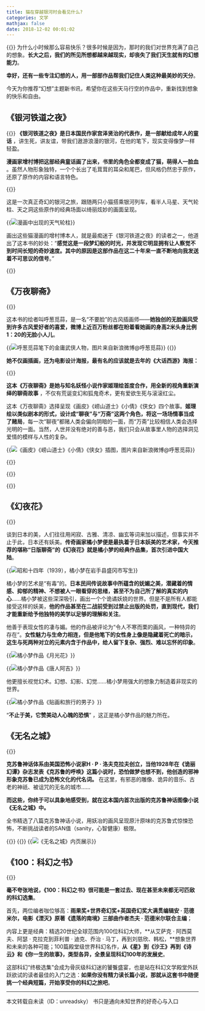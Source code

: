 ```yaml
---
title: 猫在穿越银河时会看见什么?
categories: 文学
mathjax: false
date: 2018-12-02 00:01:02
---
```

{{<img src="https://ian2.oss-cn-hangzhou.aliyuncs.com/2018-12-02-640cat.gif" alt="">}}
为什么小时候那么容易快乐？很多时候是因为，那时的我们对世界充满了自己的想象。**长大之后，我们的所见所想都越来越现实，却丧失了我们天生就有的幻想能力**。

**幸好，还有一些专注幻想的人，用一部部作品帮我们记住人类这种最美妙的天分**。

今天为你推荐“幻想”主题新书讯，希望你在这些天马行空的作品中，重新找到想象的快乐和自由。

## 《银河铁道之夜》

{{<img src="https://ian2.oss-cn-hangzhou.aliyuncs.com/2018-12-02-003441.jpg" alt="">}}
**《银河铁道之夜》是日本国民作家宫泽贤治的代表作，是一部献给成年人的童话** ，讲生死，讲友谊，带我们遨游浪漫的银河，在他的笔下，现实变得像梦一样轻盈。

**漫画家增村博把这部经典童话画了出来，书里的角色全都变成了猫，萌得人一脸血** 。虽然人物形象独特，一个个长出了毛茸茸的耳朵和尾巴，但风格仍然忠于原作，还原了原作的内容和语言特色。

{{<img src="https://ian2.oss-cn-hangzhou.aliyuncs.com/2018-12-02-003548.jpg" alt="">}}

这是一次真正奇幻的银河之旅，跟随两只小猫搭乘银河列车，看半人马星、天气轮柱、天之洞这些原作的经典场面以绮丽炫妙的画面呈现。

{{<img src="https://ian2.oss-cn-hangzhou.aliyuncs.com/2018-12-02-003644.jpg" alt="漫画中出现的天气轮柱">}}

画出这些猫漫画的增村博本人，就是最痴迷于《银河铁道之夜》的读者之一，他道出了这本书的妙处：“**感觉这是一段梦幻般的时光，并发现它明显拥有让人察觉不到时间长短的奇妙速度。其中的原因是这部作品在这二十年来一直不断地向我发送着不可思议的信号**。”

{{<img src="https://ian2.oss-cn-hangzhou.aliyuncs.com/2018-12-02-003657.jpg" alt="">}}

## 《万夜聊斋》

{{<img src="https://ian2.oss-cn-hangzhou.aliyuncs.com/2018-12-02-003730.jpg" alt="">}}

这本书的绘者叫呼葱觅蒜，是一名“不要脸”的古风插画师——**她独创的无脸画风受到许多古风爱好者的喜爱，微博上近百万粉丝都在盼着看她画的身高2米头身比例1：20的无脸小人儿**。

{{<img src="https://ian2.oss-cn-hangzhou.aliyuncs.com/2018-12-02-003801.jpg" alt="呼葱觅蒜笔下的金庸武侠人物，图片来自新浪微博@呼葱觅蒜">}}
{{<img src="https://ian2.oss-cn-hangzhou.aliyuncs.com/2018-12-02-003825.jpg" alt="">}}

**她不仅画插画，还为电影设计海报，最有名的应该就是去年的《大话西游》海报：**

{{<img src="https://ian2.oss-cn-hangzhou.aliyuncs.com/2018-12-02-003847.jpg" alt="">}}

**这本《万夜聊斋》是她与知名妖怪小说作家姬理绘首度合作，用全新的视角重新演绎的聊斋故事** ，不仅有荒诞变幻和狐鬼奇术，更有爱欲生死与滚滚红尘。

这本《万夜聊斋》选择呈现《画皮》《崂山道士》《小倩》《侠女》四个故事。**姬理绘以类似剧本的形式，设计成“聊夜”与“万斋”这两个角色，将这一场场情事当成了赌局**，每一次“聊夜”都赌人类会偏向阴暗的一面，而“万斋”比较相信人类会选择光明的一面。当然，人世并没有绝对的善与恶，我们只会从故事里人物的选择洞见爱情的模样与人性的复杂。

{{<img src="https://ian2.oss-cn-hangzhou.aliyuncs.com/2018-12-02-004217.jpg" alt="《画皮》《崂山道士》《小倩》《侠女》插图，图片来自新浪微博@呼葱觅蒜">}}

{{<img src="https://ian2.oss-cn-hangzhou.aliyuncs.com/2018-12-02-004228.jpg" alt="">}}

{{<img src="https://ian2.oss-cn-hangzhou.aliyuncs.com/2018-12-02-004236.jpg" alt="">}}

{{<img src="https://ian2.oss-cn-hangzhou.aliyuncs.com/2018-12-02-004245.jpg" alt="">}}


## 《幻夜花》

{{<img src="https://ian2.oss-cn-hangzhou.aliyuncs.com/2018-12-02-004301.jpg" alt="">}}

谈到日本的美，人们往往用闲寂、古雅、清凉、幽玄等词来加以描述，但事实并不止于此，日本还有妖美。**传奇画家橘小梦便是最执着于日本妖美的艺术家，今天推荐的堪称“日版聊斋”的《幻夜花》就是橘小梦的经典作品集，首次引进中国大陆**。

{{<img src="https://ian2.oss-cn-hangzhou.aliyuncs.com/2018-12-02-004325.jpg" alt="昭和十四年（1939），橘小梦在岩手县盛冈市写生">}}

橘小梦的艺术是“有毒”的。**日本民间传说故事中所蕴含的妩媚之美，潜藏着的情感、抑郁的精神、不想被人一眼看穿的思绪，甚至不为自己所了解的真实的内心**……橘小梦被这些深深吸引，画出一个个诡谲妖娆的世界。但是不是所有人都能接受这样的妖美，**他的作品甚至在二战前受到过禁止出版的处罚，直到现代，我们才能重新给予他独特的美学以足够的理解和关注**。

他善于表现女性的凄与媚。他的作品被评论为“令人不寒而栗的画风，一种特异的存在”。**女性魅力与生命力相连，但是他笔下的女性身上像是隐藏着死亡的暗示，这生与死两种对立的元素内含于作品中，给人留下复杂、强烈、难以忘怀的印象**。

{{<img src="https://ian2.oss-cn-hangzhou.aliyuncs.com/2018-12-02-123628.jpg" alt="橘小梦作品《月光花》">}}

{{<img src="https://ian2.oss-cn-hangzhou.aliyuncs.com/2018-12-02-123719.jpg" alt="橘小梦作品《唐人阿吉》">}}

他更擅长视觉幻术。幻想、幻影、幻觉……橘小梦用强大的想象力制造着非现实的世界。

{{<img src="https://ian2.oss-cn-hangzhou.aliyuncs.com/2018-12-02-123742.jpg" alt="橘小梦作品《贴画和旅行的男子》">}}

“**不止于美，它赞美动人心魄的恐惧**” ，这正是橘小梦作品的魅力所在。

## 《无名之城》

{{<img src="https://ian2.oss-cn-hangzhou.aliyuncs.com/2018-12-02-123825.jpg" alt="">}}

**克苏鲁神话体系由美国恐怖小说家H · P · 洛夫克拉夫创立，当他1928年在《诡丽幻谭》杂志发表《克苏鲁的呼唤》这篇小说时，恐怕做梦也想不到，他创造的邪神形象克苏鲁已成为恐怖文化的代名词。** 在这里，有邪恶的雕像、诡异的音乐、古老的神祇、被诅咒的无名的城市……

**而这些，你终于可以具象地感受到，就在这本国内首次出版的克苏鲁神话图像小说《无名之城》中。**

全书精选了八篇克苏鲁神话小说，用妖冶的画风呈现原汁原味的克苏鲁式惊悚恐怖，不断挑战读者的SAN值（sanity，心智健康）极限。

{{<img src="https://ian2.oss-cn-hangzhou.aliyuncs.com/2018-12-02-123842.jpg" alt="">}}
{{<img src="https://ian2.oss-cn-hangzhou.aliyuncs.com/2018-12-02-123906.jpg" alt="">}}
{{<img src="https://ian2.oss-cn-hangzhou.aliyuncs.com/2018-12-02-123918.jpg" alt="《无名之城》内页展示">}}

## 《100：科幻之书》

{{<img src="https://ian2.oss-cn-hangzhou.aliyuncs.com/2018-12-02-123948.jpg" alt="">}}

**毫不夸张地说，《100：科幻之书》很可能是一套过去、现在甚至未来都无可匹敌的科幻选集**。

首先，两位编者咖位够高：**雨果奖+世界奇幻奖+英国奇幻奖大满贯编辑安 · 范德米尔，电影《湮灭》原著《遗落的南境》三部曲作者杰夫 · 范德米尔联合主编**；

内容上更是经典：精选20世纪全球范围内100位科幻大师，**从艾萨克 · 阿西莫夫、阿瑟 · 克拉克到菲利普 · 迪克、乔治 · 马丁，再到刘慈欣、韩松，**想象世界和未来的各种可能；100篇殿堂级世界科幻名作，**从《星》到《沙王》再到《诗云》和《你一生的故事》，类型各异，全景呈现科幻100年的发展史**。

这部科幻“终极选集”会成为骨灰级科幻迷的饕餮盛宴，也是站在科幻文学殿堂外跃跃欲试的读者最佳的入门之选：**如果你没有精力读长篇小说，那就从这套书中随便挑一个经典短篇，开始享受你的科幻之旅吧**。

---

本文转载自未读（ID：unreadsky）
书只是通向未知世界的好奇心与入口

